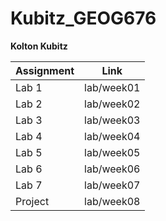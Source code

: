 # Kubitz_GEOG676

**Kolton Kubitz**

| Assignment | Link |
| --- | --- |
| Lab 1 | lab/week01 |
| Lab 2 | lab/week02 |
| Lab 3 | lab/week03 |
| Lab 4 | lab/week04 |
| Lab 5 | lab/week05 |
| Lab 6 | lab/week06 |
| Lab 7 | lab/week07 |
| Project | lab/week08 |
